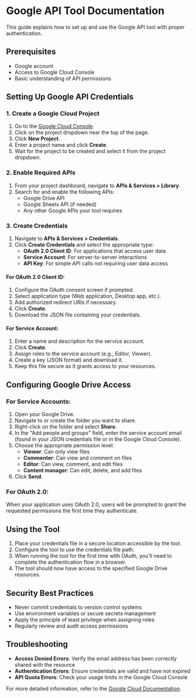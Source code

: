 # Google API Tool Documentation

This guide explains how to set up and use the Google API tool with proper authentication.

## Prerequisites

- Google account
- Access to Google Cloud Console
- Basic understanding of API permissions

## Setting Up Google API Credentials

### 1. Create a Google Cloud Project

1. Go to the [Google Cloud Console](https://console.cloud.google.com/).
2. Click on the project dropdown near the top of the page.
3. Click **New Project**.
4. Enter a project name and click **Create**.
5. Wait for the project to be created and select it from the project dropdown.

### 2. Enable Required APIs

1. From your project dashboard, navigate to **APIs & Services > Library**.
2. Search for and enable the following APIs:
   - Google Drive API
   - Google Sheets API (if needed)
   - Any other Google APIs your tool requires

### 3. Create Credentials

1. Navigate to **APIs & Services > Credentials**.
2. Click **Create Credentials** and select the appropriate type:
   - **OAuth 2.0 Client ID**: For applications that access user data
   - **Service Account**: For server-to-server interactions
   - **API Key**: For simple API calls not requiring user data access

#### For OAuth 2.0 Client ID:
1. Configure the OAuth consent screen if prompted.
2. Select application type (Web application, Desktop app, etc.).
3. Add authorized redirect URIs if necessary.
4. Click **Create**.
5. Download the JSON file containing your credentials.

#### For Service Account:
1. Enter a name and description for the service account.
2. Click **Create**.
3. Assign roles to the service account (e.g., Editor, Viewer).
4. Create a key (JSON format) and download it.
5. Keep this file secure as it grants access to your resources.

## Configuring Google Drive Access

### For Service Accounts:

1. Open your Google Drive.
2. Navigate to or create the folder you want to share.
3. Right-click on the folder and select **Share**.
4. In the "Add people and groups" field, enter the service account email (found in your JSON credentials file or in the Google Cloud Console).
5. Choose the appropriate permission level:
   - **Viewer**: Can only view files
   - **Commenter**: Can view and comment on files
   - **Editor**: Can view, comment, and edit files
   - **Content manager**: Can edit, delete, and add files
6. Click **Send**.

### For OAuth 2.0:

When your application uses OAuth 2.0, users will be prompted to grant the requested permissions the first time they authenticate.

## Using the Tool

1. Place your credentials file in a secure location accessible by the tool.
2. Configure the tool to use the credentials file path.
3. When running the tool for the first time with OAuth, you'll need to complete the authentication flow in a browser.
4. The tool should now have access to the specified Google Drive resources.

## Security Best Practices

- Never commit credentials to version control systems
- Use environment variables or secure secrets management
- Apply the principle of least privilege when assigning roles
- Regularly review and audit access permissions

## Troubleshooting

- **Access Denied Errors**: Verify the email address has been correctly shared with the resource
- **Authentication Errors**: Ensure credentials are valid and have not expired
- **API Quota Errors**: Check your usage limits in the Google Cloud Console

For more detailed information, refer to the [Google Cloud Documentation](https://cloud.google.com/docs).
